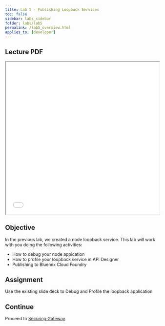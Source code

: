 ```yaml
---
title: Lab 5 - Publishing Loopback Services
toc: false
sidebar: labs_sidebar
folder: labs/lab5
permalink: /lab5_overview.html
applies_to: [developer]
---
```


## Lecture PDF

 <iframe style="overflow:hidden;height:500;width:100%" height="500" width="100%" src="./assets/lectures/Lecture-Publlishing_Loopback_Services.pdf"> </iframe>

## Objective

In the previous lab, we created a node loopback service.  This lab will work with you doing the following activities:

+ How to debug your node appication
+ How to profile your loopback service in API Designer
+ Publishing to Bluemix Cloud Foundry

## Assignment

Use the existing slide deck to Debug and Profile the loopback application

 
## Continue

Proceed to [Securing Gateway](lab6_overview.html)
 
